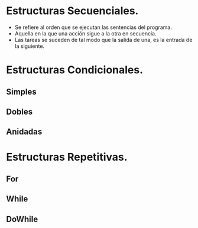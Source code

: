 # Estructuras Secuenciales.

- Se refiere al orden que se ejecutan las sentencias del programa.
- Aquella en la que una acción sigue a la otra en secuencia.
- Las tareas se suceden de tal modo que la salida de una, es la entrada de la siguiente.

# Estructuras Condicionales.

## Simples

## Dobles

## Anidadas

# Estructuras Repetitivas.

## For

## While

## DoWhile